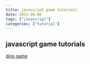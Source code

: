 ```yaml
---
title: javascript game tutorials
date: 2023-06-06
tags: ["javascript"]
categories: ["tutorial"]
---
```

## javascript game tutorials
[dino game](https://youtu.be/bG2BmmYr9NQ)